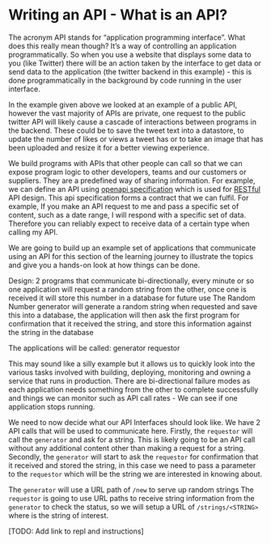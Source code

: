 # Writing an API - What is an API? 
The acronym API stands for “application programming interface”. What does this really mean though? It’s a way of controlling an application programmatically. So when you use a website that displays some data to you (like Twitter) there will be an action taken by the interface to get data or send data to the application (the twitter backend in this example) - this is done programmatically in the background by code running in the user interface. 

In the example given above we looked at an example of a public API, however the vast majority of APIs are private, one request to the public twitter API will likely cause a cascade of interactions between programs in the backend. These could be to save the tweet text into a datastore, to update the number of likes or views a tweet has or to take an image that has been uploaded and resize it for a better viewing experience. 

We build programs with APIs that other people can call so that we can expose program logic to other developers, teams and our customers or suppliers. They are a predefined way of sharing information. For example, we can define an API using [openapi specification](https://swagger.io/resources/open-api/) which is used for [RESTful](https://en.wikipedia.org/wiki/Representational_state_transfer) API design. This api specification forms a contract that we can fulfil. For example, If you make an API request to me and pass a specific set of content, such as a date range, I will respond with a specific set of data. Therefore you can reliably expect to receive data of a certain type when calling my API. 

We are going to build up an example set of applications that communicate using an API for this section of the learning journey to illustrate the topics and give you a hands-on look at how things can be done. 

Design:
2 programs that communicate bi-directionally, every minute or so one application will request a random string from the other, once one is received it will store this number in a database for future use
The Random Number generator will generate a random string when requested and save this into a database, the application will then ask the first program for confirmation that it received the string, and store this information against the string in the database

The applications will be called:
generator
requestor 

This may sound like a silly example but it allows us to quickly look into the various tasks involved with building, deploying, monitoring and owning a service that runs in production. There are bi-directional failure modes as each application needs something from the other to complete successfully and things we can monitor such as API call rates - We can see if one application stops running.

We need to now decide what our API Interfaces should look like. We have 2 API calls that will be used to communicate here. Firstly, the `requestor` will call the `generator` and ask for a string. This is likely going to be an API call without any additional content other than making a request for a string. Secondly, the `generator` will start to ask the `requestor` for confirmation that it received and stored the string, in this case we need to pass a parameter to the `requestor` which will be the string we are interested in knowing about. 

The `generator` will use a URL path of `/new` to serve up random strings
The `requestor` is going to use URL paths to receive string information from the `generator` to check the status, so we will setup a URL of `/strings/<STRING>` where <STRING> is the string of interest.


[TODO: Add link to repl and instructions]

